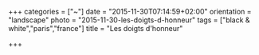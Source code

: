 +++
categories = ["~"]
date = "2015-11-30T07:14:59+02:00"
orientation = "landscape"
photo = "2015-11-30-les-doigts-d-honneur"
tags = ["black & white","paris","france"]
title = "Les doigts d'honneur"

+++

